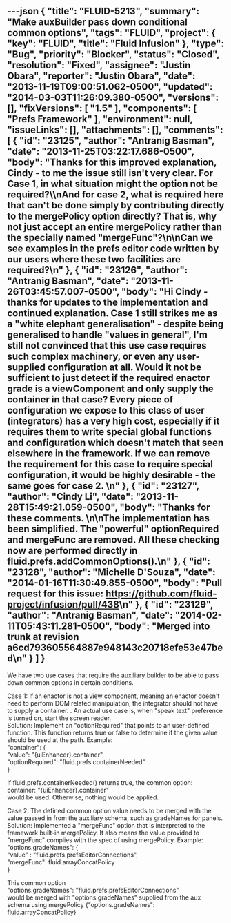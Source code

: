 ---json
{
  "title": "FLUID-5213",
  "summary": "Make auxBuilder pass down conditional common options",
  "tags": "FLUID",
  "project": {
    "key": "FLUID",
    "title": "Fluid Infusion"
  },
  "type": "Bug",
  "priority": "Blocker",
  "status": "Closed",
  "resolution": "Fixed",
  "assignee": "Justin Obara",
  "reporter": "Justin Obara",
  "date": "2013-11-19T09:00:51.062-0500",
  "updated": "2014-03-03T11:26:09.380-0500",
  "versions": [],
  "fixVersions": [
    "1.5"
  ],
  "components": [
    "Prefs Framework"
  ],
  "environment": null,
  "issueLinks": [],
  "attachments": [],
  "comments": [
    {
      "id": "23125",
      "author": "Antranig Basman",
      "date": "2013-11-25T03:22:17.686-0500",
      "body": "Thanks for this improved explanation, Cindy - to me the issue still isn't very clear. For Case 1, in what situation might the option not be required?\\\nAnd for case 2, what is required here that can't be done simply by contributing directly to the mergePolicy option directly? That is, why not just accept an entire mergePolicy rather than the specially named \"mergeFunc\"?\n\nCan we see examples in the prefs editor code written by our users where these two facilities are required?\n"
    },
    {
      "id": "23126",
      "author": "Antranig Basman",
      "date": "2013-11-26T03:45:57.007-0500",
      "body": "Hi Cindy - thanks for updates to the implementation and continued explanation. Case 1 still strikes me as a \"white elephant generalisation\" - despite being generalised to handle \"values in general\", I'm still not convinced that this use case requires such complex machinery, or even any user-supplied configuration at all. Would it not be sufficient to just detect if the required enactor grade is a viewComponent and only supply the container in that case? Every piece of configuration we expose to this class of user (integrators) has a very high cost, especially if it requires them to write special global functions and configuration which doesn't match that seen elsewhere in the framework. If we can remove the requirement for this case to require special configuration, it would be highly desirable - the same goes for case 2.&#x20;\n"
    },
    {
      "id": "23127",
      "author": "Cindy Li",
      "date": "2013-11-28T15:49:21.059-0500",
      "body": "Thanks for these comments.&#x20;\n\nThe implementation has been simplified. The \"powerful\" optionRequired and mergeFunc are removed. All these checking now are performed directly in fluid.prefs.addCommonOptions().\n"
    },
    {
      "id": "23128",
      "author": "Michelle D'Souza",
      "date": "2014-01-16T11:30:49.855-0500",
      "body": "Pull request for this issue: <https://github.com/fluid-project/infusion/pull/438>\n"
    },
    {
      "id": "23129",
      "author": "Antranig Basman",
      "date": "2014-02-11T05:43:11.281-0500",
      "body": "Merged into trunk at revision a6cd793605564887e948143c20718efe53e47bed\n"
    }
  ]
}
---
We have two use cases that require the auxiliary builder to be able to pass down common options in certain conditions.

Case 1: If an enactor is not a view component, meaning an enactor doesn't need to perform DOM related manipulation, the integrator should not have to supply a container. . An actual use case is, when "speak text" preference is turned on, start the screen reader.\
Solution: Implement an "optionRequired" that points to an user-defined function. This function returns true or false to determine if the given value should be used at the path. Example:\
"container": {\
"value": "{uiEnhancer}.container",\
"optionRequired": "fluid.prefs.containerNeeded"\
}

If fluid.prefs.containerNeeded() returns true, the common option:\
container: "{uiEnhancer}.container"\
would be used. Otherwise, nothing would be applied.

Case 2: The defined common option value needs to be merged with the value passed in from the auxiliary schema, such as gradeNames for panels.\
Solution: Implemented a "mergeFunc" option that is interpreted to the framework built-in mergePolicy. It also means the value provided to "mergeFunc" complies with the spec of using mergePolicy. Example:\
"options.gradeNames": {\
"value" : "fluid.prefs.prefsEditorConnections",\
"mergeFunc": fluid.arrayConcatPolicy\
}

This common option\
"options.gradeNames": "fluid.prefs.prefsEditorConnections"\
would be merged with "options.gradeNames" supplied from the aux schema using mergePolicy {"options.gradeNames": fluid.arrayConcatPolicy}

        